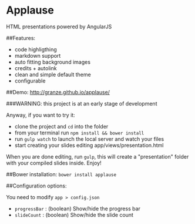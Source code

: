 # Applause
HTML presentations powered by AngularJS

##Features:
- code highligthing
- markdown support
- auto fitting background images
- credits + autolink
- clean and simple default theme
- configurable

##Demo: http://granze.github.io/applause/

###WARNING: this project is at an early stage of development

Anyway, if you want to try it:

- clone the project and `cd` into the folder
- from your terminal run `npm install && bower install`
- run `gulp watch` to launch the local server and watch your files
- start creating your slides editing app/views/presentation.html

When you are done editing, run `gulp`, this will create a "presentation" folder with your compiled slides inside. Enjoy!

##Bower installation:
`bower install applause`

##Configuration options:

You need to modify `app > config.json`

- `progressBar` : (boolean) Show/hide the progress bar
- `slideCount` : (boolean) Show/hide the slide count
